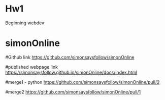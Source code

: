 # Hw1
Beginning webdev
# simonOnline

#Github link
https://github.com/simonsaysfollow/simonOnline

#published webpage link
https://simonsaysfollow.github.io/simonOnline/docs/index.html 

#merge1 - python
https://github.com/simonsaysfollow/simonOnline/pull/2

#merge2
https://github.com/simonsaysfollow/simonOnline/pull/1

